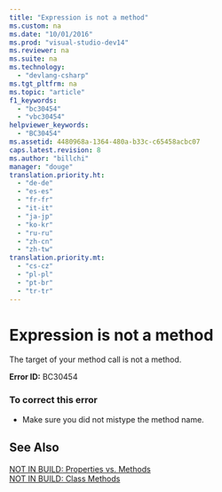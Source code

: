 ```yaml
---
title: "Expression is not a method"
ms.custom: na
ms.date: "10/01/2016"
ms.prod: "visual-studio-dev14"
ms.reviewer: na
ms.suite: na
ms.technology: 
  - "devlang-csharp"
ms.tgt_pltfrm: na
ms.topic: "article"
f1_keywords: 
  - "bc30454"
  - "vbc30454"
helpviewer_keywords: 
  - "BC30454"
ms.assetid: 4480968a-1364-480a-b33c-c65458acbc07
caps.latest.revision: 8
ms.author: "billchi"
manager: "douge"
translation.priority.ht: 
  - "de-de"
  - "es-es"
  - "fr-fr"
  - "it-it"
  - "ja-jp"
  - "ko-kr"
  - "ru-ru"
  - "zh-cn"
  - "zh-tw"
translation.priority.mt: 
  - "cs-cz"
  - "pl-pl"
  - "pt-br"
  - "tr-tr"
---
```

# Expression is not a method
The target of your method call is not a method.  
  
 **Error ID:** BC30454  
  
### To correct this error  
  
-   Make sure you did not mistype the method name.  
  
## See Also  
 [NOT IN BUILD: Properties vs. Methods](assetId:///8822c325-a360-402d-98f5-7a9b4a1b13bf)   
 [NOT IN BUILD: Class Methods](assetId:///326214bb-6367-48e7-bb24-714844791400)